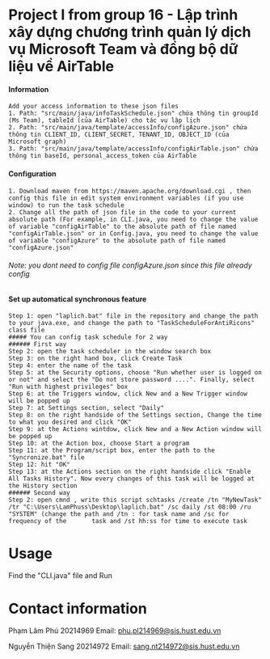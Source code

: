# Project I from group 16 - Lập trình xây dựng chương trình quản lý dịch vụ Microsoft Team và đồng bộ dữ liệu về AirTable
#### Information 
    Add your access information to these json files
    1. Path: "src/main/java/infoTaskSchedule.json" chứa thông tin groupId (Ms Team), tableId (của AirTable) cho tác vụ lập lịch
    2. Path: "src/main/java/template/accessInfo/configAzure.json" chứa thông tin CLIENT_ID, CLIENT_SECRET, TENANT_ID, OBJECT_ID (của Microsoft graph)
    3. Path: "src/main/java/template/accessInfo/configAirTable.json" chứa thông tin baseId, personal_access_token của AirTable
    
#### Configuration
    1. Download maven from https://maven.apache.org/download.cgi , then config this file in edit system environment variables (if you use window) to run the task schedule
    2. Change all the path of json file in the code to your current absolute path (For example, in CLI.java, you need to change the value of variable "configAirTable" to the absolute path of file named "configAirTable.json" or in Config.java, you need to change the value of variable "configAzure" to the absolute path of file named "configAzure.json"
###### Note: you dont need to config file configAzure.json since this file already config
#### Set up automatical synchronous feature
    Step 1: open "laplich.bat" file in the repository and change the path to your java.exe, and change the path to "TaskScheduleForAntiRicons" class file
    ##### You can config task schedule for 2 way
    ###### First way 
    Step 2: open the task scheduler in the window search box
    Step 3: on the right hand box, click Create Task
    Step 4: enter the name of the task
    Step 5: at the Security options, choose "Run whether user is logged on or not" and select the "Do not store password ....". Finally, select "Run with highest privileges" box
    Step 6: at the Triggers window, click New and a New Trigger window will be popped up
    Step 7: at Settings section, select "Daily"
    Step 8: on the right handside of the Settings section, Change the time to what you desired and click "OK"
    Step 9: at the Actions wintdow, click New and a New Action window will be popped up
    Step 10: at the Action box, choose Start a program
    Step 11: at the Program/script box, enter the path to the "Syncronize.bat" file
    Step 12: hit "OK"
    Step 13: at the Actions section on the right handside click "Enable All Tasks History". Now every changes of this task will be logged at the History section
    ###### Second way
    Step 2: open cmnd , write this script schtasks /create /tn "MyNewTask" /tr "C:\Users\LamPhuss\Desktop\laplich.bat" /sc daily /st 08:00 /ru "SYSTEM" (change the path and /tn : for task name and /sc for frequency of the       task and /st hh:ss for time to execute task
# Usage <a name="usage"></a>
Find the "CLI.java" file and Run

# Contact information <a name="contact"></a>
Phạm Lâm Phú 20214969
Email: phu.pl214969@sis.hust.edu.vn

Nguyễn Thiện Sang 20214972
Email: sang.nt214972@sis.hust.edu.vn
